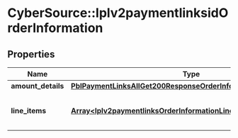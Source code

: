 # CyberSource::Iplv2paymentlinksidOrderInformation

## Properties
Name | Type | Description | Notes
------------ | ------------- | ------------- | -------------
**amount_details** | [**PblPaymentLinksAllGet200ResponseOrderInformationAmountDetails**](PblPaymentLinksAllGet200ResponseOrderInformationAmountDetails.md) |  | [optional] 
**line_items** | [**Array&lt;Iplv2paymentlinksOrderInformationLineItems&gt;**](Iplv2paymentlinksOrderInformationLineItems.md) | List of the line items from the order. | 


